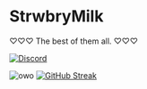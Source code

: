 # StrwbryMilk
 ♡♡♡ The best of them all. ♡♡♡

[![Discord](https://lanyard.cnrad.dev/api/979750156641632256)](https://discord.com/users/979750156641632256)

![owo](https://github-readme-stats.vercel.app/api?username=StrwbryMilk&show_icons=true&bg_color=1e1e2e&text_color=cdd6f4&icon_color=cba6f7&title_color=94e2d5)
[![GitHub Streak](https://streak-stats.demolab.com?user=StrwbryMilk&theme=catppuccin-mocha&date_format=M%20j%5B%2C%20Y%5D&mode=weekly)](https://git.io/streak-stats)
